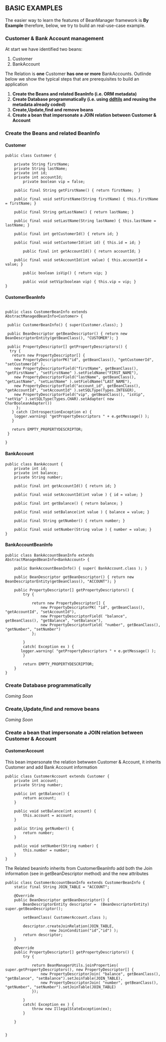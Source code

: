 ## BASIC EXAMPLES ##

The easier way to learn the features of BeanManager framework is **By Example** therefore, below, we try to build an real-use-case example.

### Customer & Bank Account management ###
At start we have identified two beans:
  1. Customer
  1. BankAccount

The Relation is **one** Customer **has one or more** BankAccounts. Outlinde below we show the typical steps that are prerequisites to build an application

  1. **Create the Beans and related BeanInfo (i.e. ORM metadata)**
  1. **Create Database programmatically (i.e. using [ddltils](http://db.apache.org/ddlutils/) and reusing the metadata already coded)**
  1. **Create,Update,find and remove beans**
  1. **Create a bean that impersonate a JOIN relation between Customer & Account**

### Create the Beans and related BeanInfo ###

#### Customer ####
```
public class Customer {

	private String firstName;
	private String lastName;
	private int id;
	private int accountId;
        private boolean vip = false;
        
	public final String getFirstName() { return firstName; 	}

	public final void setFirstName(String firstName) { this.firstName = firstName; }

	public final String getLastName() { return lastName; }

	public final void setLastName(String lastName) { this.lastName = lastName; }

	public final int getCustomerId() { return id; }

	public final void setCustomerId(int id) { this.id = id;	}

        public final int getAccountId() { return accountId; }

	public final void setAccountId(int value) { this.accountId = value; }

        public boolean isVip() { return vip; }

        public void setVip(boolean vip) { this.vip = vip; }	
}
```
#### CustomerBeanInfo ####
```

public class CustomerBeanInfo extends AbstractManagedBeanInfo<Customer> {

 public CustomerBeanInfo() { super(Customer.class); }

 public BeanDescriptor getBeanDescriptor() { return new BeanDescriptorEntity(getBeanClass(), "CUSTOMER"); }

 public PropertyDescriptor[] getPropertyDescriptors() {
  try {
   return new PropertyDescriptor[] {					
	new PropertyDescriptorPK("id", getBeanClass(), "getCustomerId", "setCustomerId" ),
	new PropertyDescriptorField("firstName", getBeanClass(), "getFirstName", "setFirstName" ).setFieldName("FIRST_NAME"),
	new PropertyDescriptorField("lastName", getBeanClass(), "getLastName", "setLastName" ).setFieldName("LAST_NAME"),
	new PropertyDescriptorField("account_id", getBeanClass(), "getAccountId", "setAccountId" ).setSQLType(Types.INTEGER),
	new PropertyDescriptorField("vip", getBeanClass(), "isVip", "setVip" ).setSQLType(Types.CHAR).setAdapter( new CharBooleanAdapter())
     };
   } catch (IntrospectionException e) {
	logger.warning( "getPropertyDescriptors " + e.getMessage() );		
   }
		
   return EMPTY_PROPERTYDESCRIPTOR;
 }
	
}
```

#### BankAccount ####
```
public class BankAccount {
    private int id;
    private int balance;
    private String number;
            
    public final int getAccountId() { return id; }        

    public final void setAccountId(int value ) { id = value; }        

    public final int getBalance() { return balance; }        

    public final void setBalance(int value ) { balance = value; }        

    public final String getNumber() { return number; }        

    public final void setNumber(String value ) { number = value; }                    
}
```

#### BankAccountBeanInfo ####
```
public class BankAccountBeanInfo extends AbstractManagedBeanInfo<BankAccount> {
    
    public BankAccountBeanInfo() { super( BankAccount.class ); } 
    
    public BeanDescriptor getBeanDescriptor() { return new BeanDescriptorEntity(getBeanClass(), "ACCOUNT"); }

    public PropertyDescriptor[] getPropertyDescriptors() {
        try {
            
            return new PropertyDescriptor[] {
                new PropertyDescriptorPK( "id", getBeanClass(), "getAccountId", "setAccountId"),
                new PropertyDescriptorField( "balance", getBeanClass(), "getBalance", "setBalance"),
                new PropertyDescriptorField( "number", getBeanClass(), "getNumber", "setNumber")                
            };
            
        }
        catch( Exception ex ) {
	   logger.warning( "getPropertyDescriptors " + e.getMessage() );		
        }
		
        return EMPTY_PROPERTYDESCRIPTOR;
    }
}
```

### Create Database programmatically ###

_Coming Soon_

### Create,Update,find and remove beans ###

_Coming Soon_

### Create a bean that impersonate a JOIN relation between Customer & Account ###

#### CustomerAccount ####
This bean impersonate the relation betwwen Customer & Account, it inherits Customer and add Bank Account information

```
public class CustomerAccount extends Customer {
    private int account;
    private String number;

    public int getBalance() {
        return account;
    }

    public void setBalance(int account) {
        this.account = account;
    }

    public String getNumber() {
        return number;
    }

    public void setNumber(String number) {
        this.number = number;
    }
}
```

The Related beaninfo inherits from CustomerBeanInfo add both the Join information (see in getBeanDescriptor method) and the new attributes

```
public class CustomerAccountBeanInfo extends CustomerBeanInfo {
    static final String JOIN_TABLE = "ACCOUNT";

    @Override
    public BeanDescriptor getBeanDescriptor() {
        BeanDescriptorEntity descriptor =  (BeanDescriptorEntity) super.getBeanDescriptor();
        
        setBeanClass( CustomerAccount.class );
        
        descriptor.createJoinRelation(JOIN_TABLE, 
                    new JoinCondition("id","id") );
        return descriptor;
    }

    @Override
    public PropertyDescriptor[] getPropertyDescriptors() {
        try {
            
            return BeanManagerUtils.joinProperties( super.getPropertyDescriptors(), new PropertyDescriptor[] {
                new PropertyDescriptorJoin( "balance", getBeanClass(), "getBalance", "setBalance").setJoinTable(JOIN_TABLE),
                new PropertyDescriptorJoin( "number", getBeanClass(), "getNumber", "setNumber").setJoinTable(JOIN_TABLE)                
            });
            
        }
        catch( Exception ex ) {
            throw new IllegalStateException(ex);
        } 
        
    }


}
```